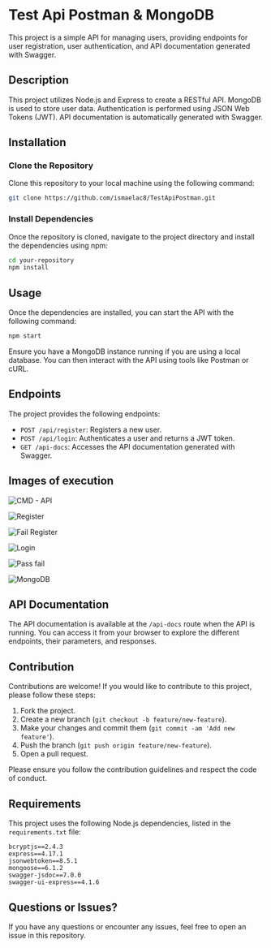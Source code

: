 # Test Api Postman & MongoDB

This project is a simple API for managing users, providing endpoints for user registration, user authentication, and API documentation generated with Swagger.

## Description

This project utilizes Node.js and Express to create a RESTful API. MongoDB is used to store user data. Authentication is performed using JSON Web Tokens (JWT). API documentation is automatically generated with Swagger.

## Installation

### Clone the Repository

Clone this repository to your local machine using the following command:

```bash
git clone https://github.com/ismaelac8/TestApiPostman.git
```

### Install Dependencies

Once the repository is cloned, navigate to the project directory and install the dependencies using npm:

```bash
cd your-repository
npm install
```

## Usage

Once the dependencies are installed, you can start the API with the following command:

```bash
npm start
```

Ensure you have a MongoDB instance running if you are using a local database. You can then interact with the API using tools like Postman or cURL.

## Endpoints

The project provides the following endpoints:

- `POST /api/register`: Registers a new user.
- `POST /api/login`: Authenticates a user and returns a JWT token.
- `GET /api-docs`: Accesses the API documentation generated with Swagger.

## Images of execution

![CMD - API]([https://github.com/tu-usuario/tu-repositorio/blob/main/imagen.jpg](https://github.com/ismaelac8/TestApiPostman/blob/main/img/API_CON))

![Register]([https://github.com/tu-usuario/tu-repositorio/blob/main/imagen.jpg](https://github.com/ismaelac8/TestApiPostman/blob/main/img/POST_1.png))

![Fail Register]([https://github.com/tu-usuario/tu-repositorio/blob/main/imagen.jpg](https://github.com/ismaelac8/TestApiPostman/blob/main/img/POST_LESSNAME.png))

![Login]([https://github.com/tu-usuario/tu-repositorio/blob/main/imagen.jpg](https://github.com/ismaelac8/TestApiPostman/blob/main/img/SPOSTcreenshot%202024-06-09%20112221.png))

![Pass fail]([https://github.com/tu-usuario/tu-repositorio/blob/main/imagen.jpg](https://github.com/ismaelac8/TestApiPostman/blob/main/img/badpass.png))

![MongoDB]([https://github.com/tu-usuario/tu-repositorio/blob/main/imagen.jpg](https://github.com/ismaelac8/TestApiPostman/blob/main/img/mongodb.png))

## API Documentation

The API documentation is available at the `/api-docs` route when the API is running. You can access it from your browser to explore the different endpoints, their parameters, and responses.

## Contribution

Contributions are welcome! If you would like to contribute to this project, please follow these steps:

1. Fork the project.
2. Create a new branch (`git checkout -b feature/new-feature`).
3. Make your changes and commit them (`git commit -am 'Add new feature'`).
4. Push the branch (`git push origin feature/new-feature`).
5. Open a pull request.

Please ensure you follow the contribution guidelines and respect the code of conduct.

## Requirements

This project uses the following Node.js dependencies, listed in the `requirements.txt` file:

```plaintext
bcryptjs==2.4.3
express==4.17.1
jsonwebtoken==8.5.1
mongoose==6.1.2
swagger-jsdoc==7.0.0
swagger-ui-express==4.1.6
```

## Questions or Issues?

If you have any questions or encounter any issues, feel free to open an issue in this repository.

